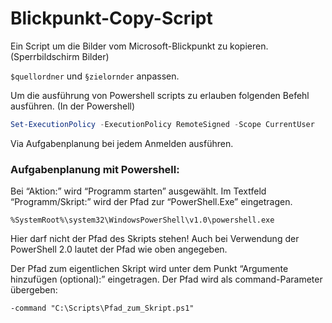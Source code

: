 # Blickpunkt-Copy-Script
Ein Script um die Bilder vom Microsoft-Blickpunkt zu kopieren. (Sperrbildschirm Bilder)

`$quellordner` und `§zielornder` anpassen.

Um die ausführung von Powershell scripts zu erlauben folgenden Befehl ausführen. (In der Powershell)
```powershell
Set-ExecutionPolicy -ExecutionPolicy RemoteSigned -Scope CurrentUser
```


Via Aufgabenplanung bei jedem Anmelden ausführen.

### Aufgabenplanung mit Powershell:

Bei “Aktion:” wird “Programm starten” ausgewählt. Im Textfeld “Programm/Skript:” wird der Pfad zur “PowerShell.Exe” eingetragen.

```
%SystemRoot%\system32\WindowsPowerShell\v1.0\powershell.exe
```

Hier darf nicht der Pfad des Skripts stehen! Auch bei Verwendung der PowerShell 2.0 lautet der Pfad wie oben angegeben.

Der Pfad zum eigentlichen Skript wird unter dem Punkt “Argumente hinzufügen (optional):” eingetragen. Der Pfad wird als command-Parameter übergeben:

```
-command "C:\Scripts\Pfad_zum_Skript.ps1"
```

